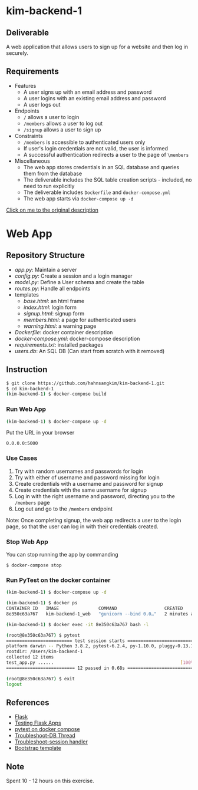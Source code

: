 # kim-backend-1
## Deliverable
A web application that allows users to sign up for a website and then log in securely.
## Requirements
* Features
    * A user signs up with an email address and password
    * A user logins with an existing email address and password
    * A user logs out
* Endpoints
    * `/` allows a user to login
    * `/members` allows a user to log out
    * `/signup` allows a user to sign up
* Constraints
    * `/members` is accessible to authenticated users only
    * If user's login credentials are not valid, the user is informed
    * A successful authentication redirects a user to the page of `\members`
* Miscellaneous
    * The web app stores credentials in an SQL database and queries them from the database
    * The deliverable includes the SQL table creation scripts - included, no need to run explicitly
    * The deliverable includes `Dockerfile` and `docker-compose.yml`
    * The web app starts via `docker-compose up -d`

[Click on me to the original description](https://gitlab.com/array.com/tests-backend/-/blob/master/exercise-1.md)

# Web App
## Repository Structure
- _app.py_: Maintain a server
- _config.py_: Create a session and a login manager
- _model.py_: Define a User schema and create the table
- _routes.py_: Handle all endpoints
- templates
    - _base.html_: an html frame
    - _index.html_: login form
    - _signup.html_: signup form
    - _members.html_: a page for authenticated users
    - _warning.html_: a warning page
- _Dockerfile_: docker container description
- _docker-compose.yml_: docker-compose description
- _requirements.txt_: installed packages
- _users.db_: An SQL DB (Can start from scratch with it removed)

## Instruction
```bash
$ git clone https://github.com/hahnsangkim/kim-backend-1.git
$ cd kim-backend-1
(kim-backend-1) $ docker-compose build
```

### Run Web App
```bash
(kim-backend-1) $ docker-compose up -d
```

Put the URL in your browser
```
0.0.0.0:5000
```

### Use Cases
1. Try with random usernames and passwords for login
2. Try with either of username and password missing for login
3. Create credentials with a username and password for signup
4. Create credentials with the same username for signup
5. Log in with the right username and password, directing you to the `/members` page
6. Log out and go to the `/members` endpoint

Note: Once completing signup, the web app redirects a user to the login page, so that the user can log in with their credentials created.

### Stop Web App
You can stop running the app by commanding
```
$ docker-compose stop
```


### Run PyTest on the docker container
```bash
(kim-backend-1) $ docker-compose up -d

(kim-backend-1) $ docker ps
CONTAINER ID   IMAGE               COMMAND                  CREATED          STATUS         PORTS                    NAMES
8e350c63a767   kim-backend-1_web   "gunicorn --bind 0.0…"   2 minutes ago   Up 1 second   0.0.0.0:5000->5000/tcp   kim-backend-1_web_1

(kim-backend-1) $ docker exec -it 8e350c63a767 bash -l

(root@8e350c63a767) $ pytest
========================= test session starts =========================
platform darwin -- Python 3.8.2, pytest-6.2.4, py-1.10.0, pluggy-0.13.1
rootdir: /Users/kim-backend-1
collected 12 items
test_app.py ......                                                [100%]
========================== 12 passed in 0.68s ==========================

(root@8e350c63a767) $ exit
logout
```

## References
- [Flask](https://flask.palletsprojects.com/en/2.0.x/quickstart/)
- [Testing Flask Apps](https://flask.palletsprojects.com/en/1.1.x/testing/)
- [pytest on docker compose](https://github.com/pytest-docker-compose/pytest-docker-compose)
- [Troubleshoot-DB Thread](https://stackoverflow.com/questions/48218065/programmingerror-sqlite-objects-created-in-a-thread-can-only-be-used-in-that-sa) 
- [Troubleshoot-session handler](https://docs.sqlalchemy.org/en/13/faq/sessions.html#this-session-s-transaction-has-been-rolled-back-due-to-a-previous-exception-during-flush-or-similar)
- [Bootstrap template](https://getbootstrap.com/docs/5.0/getting-started/introduction/)

## Note
Spent 10 - 12 hours on this exercise.